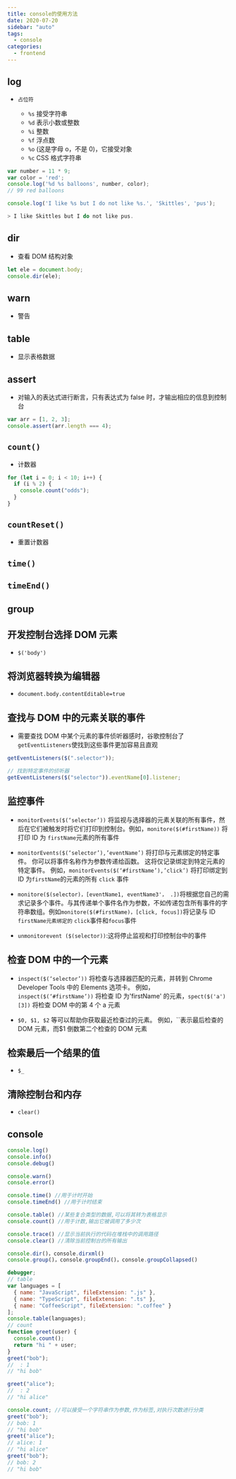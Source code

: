 ```yaml
---
title: console的使用方法
date: 2020-07-20
sidebar: "auto"
tags:
  - console
categories:
  - frontend
---
```


## log

- `占位符`

  - `%s` 接受字符串
  - `%d` 表示小数或整数
  - `%i` 整数
  - `%f` 浮点数
  - `%o` (这是字母 o，不是 0)，它接受对象
  - `%c` CSS 格式字符串



```js
var number = 11 * 9;
var color = 'red';
console.log('%d %s balloons', number, color);
// 99 red balloons

console.log('I like %s but I do not like %s.', 'Skittles', 'pus');

> I like Skittles but I do not like pus.
```



## dir

- 查看 DOM 结构对象



```js
let ele = document.body;
console.dir(ele);
```



## warn

- 警告

## table

- 显示表格数据

## assert

- 对输入的表达式进行断言，只有表达式为 false 时，才输出相应的信息到控制台



```js
var arr = [1, 2, 3];
console.assert(arr.length === 4);
```



## `count()`

- 计数器



```js
for (let i = 0; i < 10; i++) {
  if (i % 2) {
    console.count("odds");
  }
}
```



## `countReset()`

- 重置计数器

## `time()`

## `timeEnd()`

## group

## 开发控制台选择 DOM 元素

- `$('body')`

## 将浏览器转换为编辑器

- `document.body.contentEditable=true`

## 查找与 DOM 中的元素关联的事件

- 需要查找 DOM 中某个元素的事件侦听器感时，谷歌控制台了 `getEventListeners`使找到这些事件更加容易且直观



```js
getEventListeners($(".selector"));

// 找到特定事件的侦听器
getEventListeners($("selector")).eventName[0].listener;
```



## 监控事件

- `monitorEvents($(‘selector’))` 将监视与选择器的元素关联的所有事件，然后在它们被触发时将它们打印到控制台。例如，`monitore($(#firstName))` 将打印 ID 为 `firstName`元素的所有事件

- `monitorEvents($(‘selector’),’eventName’)` 将打印与元素绑定的特定事件。 你可以将事件名称作为参数传递给函数。 这将仅记录绑定到特定元素的特定事件。 例如，`monitorEvents($(‘#firstName’),’click’)` 将打印绑定到 ID 为`firstName`的元素的所有 `click` 事件

- `monitore($(selector)，[eventName1, eventName3'， .])`将根据您自己的需求记录多个事件。与其传递单个事件名作为参数，不如传递包含所有事件的字符串数组。例如`monitore($(#firstName)，[click, focus])`将记录与 ID `firstName元素绑定的` `click`事件和`focus`事件

- `unmonitorevent ($(selector))`:这将停止监视和打印控制台中的事件

## 检查 DOM 中的一个元素

- `inspect($(‘selector’))` 将检查与选择器匹配的元素，并转到 Chrome Developer Tools 中的 Elements 选项卡。 例如， `inspect($(‘#firstName’))` 将检查 ID 为'firstName' 的元素，`spect($('a')[3])` 将检查 DOM 中的第 4 个 a 元素

- `$0, $1, $2` 等可以帮助你获取最近检查过的元素。 例如，``表示最后检查的 DOM 元素，而\$1 倒数第二个检查的 DOM 元素

## 检索最后一个结果的值

- `$_`

## 清除控制台和内存

- `clear()`

## console



```js
console.log()
console.info()
console.debug()

console.warn()
console.error()

console.time() //用于计时开始
console.timeEnd() //用于计时结束

console.table() //某些复合类型的数据,可以将其转为表格显示
console.count() //用于计数,输出它被调用了多少次

console.trace() //显示当前执行的代码在堆栈中的调用路径
console.clear() //清除当前控制台的所有输出

console.dir()，console.dirxml()
console.group()，console.groupEnd()，console.groupCollapsed()
```





```js
debugger;
// table
var languages = [
  { name: "JavaScript", fileExtension: ".js" },
  { name: "TypeScript", fileExtension: ".ts" },
  { name: "CoffeeScript", fileExtension: ".coffee" }
];
console.table(languages);
// count
function greet(user) {
  console.count();
  return "hi " + user;
}
greet("bob");
//  : 1
// "hi bob"

greet("alice");
//  : 2
// "hi alice"

console.count; //可以接受一个字符串作为参数,作为标签,对执行次数进行分类
greet("bob");
// bob: 1
// "hi bob"
greet("alice");
// alice: 1
// "hi alice"
greet("bob");
// bob: 2
// "hi bob"
```



